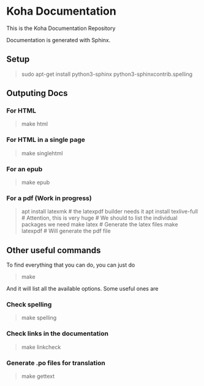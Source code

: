 Koha Documentation
==================

This is the Koha Documentation Repository

Documentation is generated with Sphinx.

Setup
-----

> sudo apt-get install python3-sphinx  python3-sphinxcontrib.spelling

Outputing Docs
--------------

### For HTML
> make html

### For HTML in a single page
>  make singlehtml

### For an epub
>  make epub

### For a pdf (Work in progress)
> apt install latexmk # the latexpdf builder needs it
> apt install texlive-full # Attention, this is very huge
                           # We should to list the individual packages we need
> make latex # Generate the latex files
> make latexpdf # Will generate the pdf file


Other useful commands
---------------------

To find everything that you can do, you can just do

> make

And it will list all the available options. Some useful ones are

### Check spelling
> make spelling

### Check links in the documentation
> make linkcheck

### Generate .po files for translation
> make gettext


